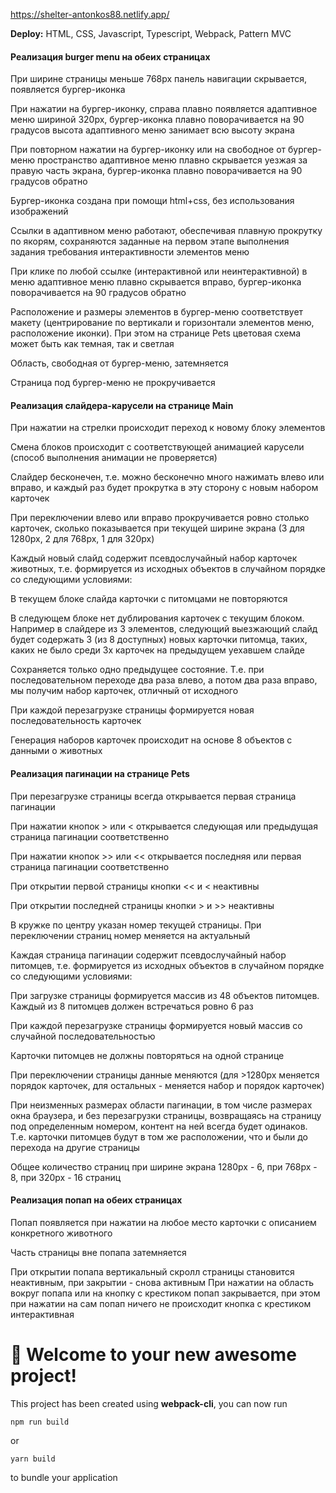 https://shelter-antonkos88.netlify.app/

**Deploy:** HTML, CSS, Javascript, Typescript, Webpack, Pattern MVC

#### Реализация burger menu на обеих страницах

При ширине страницы меньше 768рх панель навигации скрывается, появляется бургер-иконка

При нажатии на бургер-иконку, справа плавно появляется адаптивное меню шириной 320px, бургер-иконка плавно поворачивается на 90 градусов
высота адаптивного меню занимает всю высоту экрана

При повторном нажатии на бургер-иконку или на свободное от бургер-меню пространство адаптивное меню плавно скрывается уезжая за правую часть экрана, бургер-иконка плавно поворачивается на 90 градусов обратно

Бургер-иконка создана при помощи html+css, без использования изображений

Ссылки в адаптивном меню работают, обеспечивая плавную прокрутку по якорям, сохраняются заданные на первом этапе выполнения задания требования интерактивности элементов меню

При клике по любой ссылке (интерактивной или неинтерактивной) в меню адаптивное меню плавно скрывается вправо, бургер-иконка поворачивается на 90 градусов обратно

Расположение и размеры элементов в бургер-меню соответствует макету (центрирование по вертикали и горизонтали элементов меню, расположение иконки). При этом на странице Pets цветовая схема может быть как темная, так и светлая

Область, свободная от бургер-меню, затемняется

Страница под бургер-меню не прокручивается

#### Реализация слайдера-карусели на странице Main

При нажатии на стрелки происходит переход к новому блоку элементов

Смена блоков происходит с соответствующей анимацией карусели (способ выполнения анимации не проверяется)

Слайдер бесконечен, т.е. можно бесконечно много нажимать влево или вправо, и каждый раз будет прокрутка в эту сторону с новым набором карточек

При переключении влево или вправо прокручивается ровно столько карточек, сколько показывается при текущей ширине экрана (3 для 1280px, 2 для 768px, 1 для 320px)

Каждый новый слайд содержит псевдослучайный набор карточек животных, т.е. формируется из исходных объектов в случайном порядке со следующими условиями:

В текущем блоке слайда карточки с питомцами не повторяются

В следующем блоке нет дублирования карточек с текущим блоком. Например в слайдере из 3 элементов, следующий выезжающий слайд будет содержать 3 (из 8 доступных) новых карточки питомца, таких, каких не было среди 3х карточек на предыдущем уехавшем слайде

Сохраняется только одно предыдущее состояние. Т.е. при последовательном переходе два раза влево, а потом два раза вправо, мы получим набор карточек, отличный от исходного

При каждой перезагрузке страницы формируется новая последовательность карточек

Генерация наборов карточек происходит на основе 8 объектов с данными о животных

#### Реализация пагинации на странице Pets

При перезагрузке страницы всегда открывается первая страница пагинации

При нажатии кнопок > или < открывается следующая или предыдущая страница пагинации соответственно

При нажатии кнопок >> или << открывается последняя или первая страница пагинации соответственно

При открытии первой страницы кнопки << и < неактивны

При открытии последней страницы кнопки > и >> неактивны

В кружке по центру указан номер текущей страницы. При переключении страниц номер меняется на актуальный

Каждая страница пагинации содержит псевдослучайный набор питомцев, т.е. формируется из исходных объектов в случайном порядке со следующими условиями:

При загрузке страницы формируется массив из 48 объектов питомцев. Каждый из 8 питомцев должен встречаться ровно 6 раз

При каждой перезагрузке страницы формируется новый массив со случайной последовательностью

Карточки питомцев не должны повторяться на одной странице

При переключении страницы данные меняются (для >1280px меняется порядок карточек, для остальных - меняется набор и порядок карточек)

При неизменных размерах области пагинации, в том числе размерах окна браузера, и без перезагрузки страницы, возвращаясь на страницу под определенным номером, контент на ней всегда будет одинаков. Т.е. карточки питомцев будут в том же расположении, что и были до перехода на другие страницы

Общее количество страниц при ширине экрана 1280px - 6, при 768px - 8, при 320px - 16 страниц

#### Реализация попап на обеих страницах

Попап появляется при нажатии на любое место карточки с описанием конкретного животного

Часть страницы вне попапа затемняется

При открытии попапа вертикальный скролл страницы становится неактивным, при закрытии - снова активным
При нажатии на область вокруг попапа или на кнопку с крестиком попап закрывается, при этом при нажатии на сам попап ничего не происходит
кнопка с крестиком интерактивная

# 🚀 Welcome to your new awesome project!

This project has been created using **webpack-cli**, you can now run

```
npm run build
```

or

```
yarn build
```

to bundle your application
